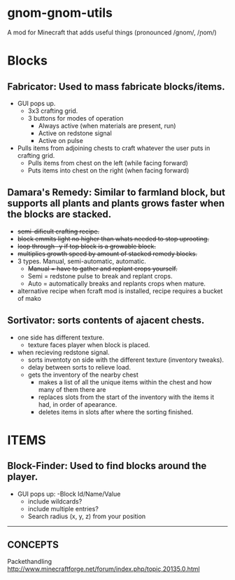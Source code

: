 gnom-gnom-utils
===============

A mod for Minecraft that adds useful things (pronounced /ɡnom/, /ɲom/)

# Blocks
## Fabricator: Used to mass fabricate blocks/items.
  - GUI pops up.
    - 3x3 crafting grid.
    - 3 buttons for modes of operation
      - Always active (when materials are present, run)
      - Active on redstone signal
      - Active on pulse
  - Pulls items from adjoining chests to craft whatever the user puts in crafting grid.
    - Pulls items from chest on the left (while facing forward)
    - Puts items into chest on the right (when facing forward)

## Damara's Remedy: Similar to farmland block, but supports all plants and plants grows faster when the blocks are stacked.
  - ~~semi-dificult crafting recipe.~~
  - ~~block emmits light no higher than whats needed to stop uprooting.~~
  - ~~loop through -y if top block is a growable block.~~
  - ~~multiplies growth speed by amount of stacked remedy blocks.~~
  - 3 types. Manual, semi-automatic, automatic.
    - ~~Manual = have to gather and replant crops yourself.~~
    - Semi = redstone pulse to break and replant crops.
    - Auto = automatically breaks and replants crops when mature.
  - alternative recipe when fcraft mod is installed, recipe requires a bucket of mako


## Sortivator: sorts contents of ajacent chests.
  - one side has different texture.
    - texture faces player when block is placed.
  - when recieving redstone signal.
    - sorts inventoty on side with the different texture (inventory tweaks).
    - delay between sorts to relieve load.
    - gets the inventory of the nearby chest
      - makes a list of all the unique items within the chest and how many of them there are
      - replaces slots from the start of the inventory with the items it had, in order of apearance.
      - deletes items in slots after where the sorting finished.



# ITEMS
## Block-Finder: Used to find blocks around the player.
  - GUI pops up:
    -Block Id/Name/Value
      - include wildcards?
      - include multiple entries?
    - Search radius (x, y, z) from your position
    


-------------------------
CONCEPTS
-------------------------

Packethandling
http://www.minecraftforge.net/forum/index.php/topic,20135.0.html
